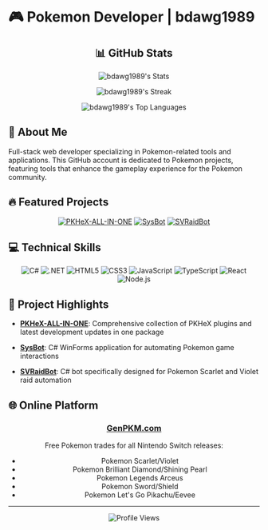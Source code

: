 # 🎮 Pokemon Developer | bdawg1989

<div align="center">
  
  ## 📊 GitHub Stats
  
  ![bdawg1989's Stats](https://github-readme-stats.vercel.app/api?username=bdawg1989&theme=chartreuse-dark&show_icons=true&hide_border=false&count_private=true)
  
  ![bdawg1989's Streak](https://github-readme-streak-stats.herokuapp.com/?user=bdawg1989&theme=chartreuse-dark&hide_border=false)
  
  ![bdawg1989's Top Languages](https://github-readme-stats.vercel.app/api/top-langs/?username=bdawg1989&theme=chartreuse-dark&show_icons=true&hide_border=false&layout=compact)
  
</div>

## 👾 About Me

Full-stack web developer specializing in Pokemon-related tools and applications. This GitHub account is dedicated to Pokemon projects, featuring tools that enhance the gameplay experience for the Pokemon community.

## 🔥 Featured Projects

<div align="center">

[![PKHeX-ALL-IN-ONE](https://github-readme-stats.vercel.app/api/pin/?username=bdawg1989&repo=PKHeX-ALL-IN-ONE&theme=chartreuse-dark)](https://github.com/bdawg1989/PKHeX-ALL-IN-ONE)
[![SysBot](https://github-readme-stats.vercel.app/api/pin/?username=bdawg1989&repo=PokeBot&theme=chartreuse-dark)](https://github.com/bdawg1989/PokeBot)
[![SVRaidBot](https://github-readme-stats.vercel.app/api/pin/?username=bdawg1989&repo=SVRaidBot&theme=chartreuse-dark)](https://github.com/bdawg1989/SVRaidBot)

</div>

## 💻 Technical Skills

<div align="center">

![C#](https://img.shields.io/badge/C%23-239120?style=for-the-badge&logo=c-sharp&logoColor=white)
![.NET](https://img.shields.io/badge/.NET-512BD4?style=for-the-badge&logo=dotnet&logoColor=white)
![HTML5](https://img.shields.io/badge/HTML5-E34F26?style=for-the-badge&logo=html5&logoColor=white)
![CSS3](https://img.shields.io/badge/CSS3-1572B6?style=for-the-badge&logo=css3&logoColor=white)
![JavaScript](https://img.shields.io/badge/JavaScript-F7DF1E?style=for-the-badge&logo=javascript&logoColor=black)
![TypeScript](https://img.shields.io/badge/TypeScript-007ACC?style=for-the-badge&logo=typescript&logoColor=white)
![React](https://img.shields.io/badge/React-20232A?style=for-the-badge&logo=react&logoColor=61DAFB)
![Node.js](https://img.shields.io/badge/Node.js-339933?style=for-the-badge&logo=nodedotjs&logoColor=white)

</div>

## 🚀 Project Highlights

- **[PKHeX-ALL-IN-ONE](https://github.com/bdawg1989/PKHeX-ALL-IN-ONE)**: Comprehensive collection of PKHeX plugins and latest development updates in one package
  
- **[SysBot](https://github.com/bdawg1989/SysBot)**: C# WinForms application for automating Pokemon game interactions

- **[SVRaidBot](https://github.com/bdawg1989/SVRaidBot)**: C# bot specifically designed for Pokemon Scarlet and Violet raid automation

## 🌐 Online Platform

<div align="center">
  
  ### [GenPKM.com](https://genpkm.com)
  Free Pokemon trades for all Nintendo Switch releases:
  - Pokemon Scarlet/Violet
  - Pokemon Brilliant Diamond/Shining Pearl
  - Pokemon Legends Arceus
  - Pokemon Sword/Shield
  - Pokemon Let's Go Pikachu/Eevee

</div>

---

<div align="center">
  <img src="https://komarev.com/ghpvc/?username=bdawg1989&color=brightgreen&style=for-the-badge" alt="Profile Views">
</div>
